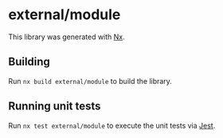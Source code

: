 # external/module

This library was generated with [Nx](https://nx.dev).

## Building

Run `nx build external/module` to build the library.

## Running unit tests

Run `nx test external/module` to execute the unit tests via [Jest](https://jestjs.io).
